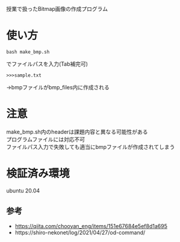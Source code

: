 授業で扱ったBitmap画像の作成プログラム
# 使い方
```
bash make_bmp.sh
```
でファイルパスを入力(Tab補完可)  
```
>>>sample.txt
```
→bmpファイルがbmp_files内に作成される
# 注意
make_bmp.sh内のheaderは課題内容と異なる可能性がある  
プログラムファイルには対応不可  
ファイルパス入力で失敗しても適当にbmpファイルが作成されてしまう  
# 検証済み環境
ubuntu 20.04
## 参考
- https://qiita.com/chooyan_eng/items/151e67684e5ef8d1a695
- https://shiro-nekonet/log/2021/04/27/od-command/
